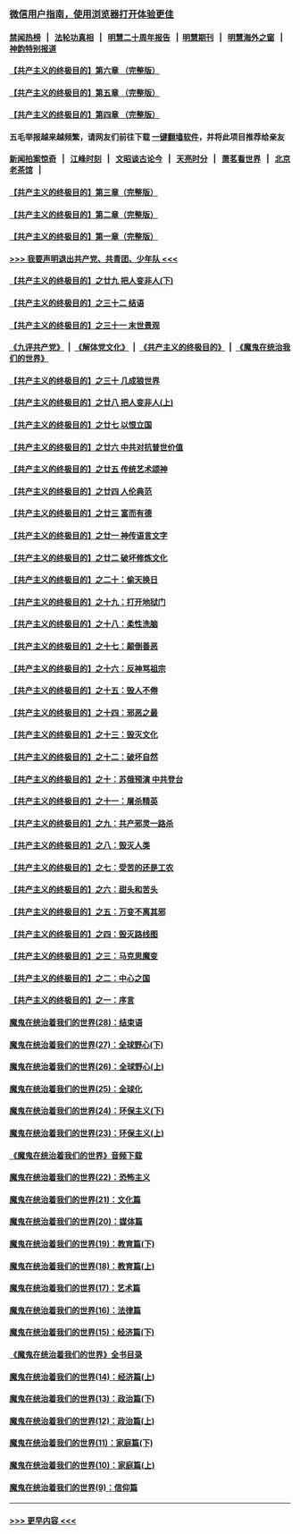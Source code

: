 ### [微信用户指南，使用浏览器打开体验更佳](https://github.com/gfw-breaker/banned-news1/blob/master/indexes/wechat-guide.md?t=0)
#### [禁闻热榜](热点新闻.md?t=0)  &nbsp;&nbsp;|&nbsp;&nbsp; [法轮功真相](https://github.com/gfw-breaker/truth/blob/master/README.md?t=0) &nbsp;&nbsp;|&nbsp;&nbsp; [明慧二十周年报告](https://github.com/gfw-breaker/mh-reports/blob/master/README.md?t=0) &nbsp;&nbsp;|&nbsp;&nbsp;[明慧期刊](https://github.com/gfw-breaker/mh-qikan) &nbsp;&nbsp;|&nbsp;&nbsp; [明慧海外之窗](https://github.com/gfw-breaker/mh-news/blob/master/README.md?t=0) &nbsp;&nbsp;|&nbsp;&nbsp; [神韵特别报道](https://github.com/gfw-breaker/mh-news/blob/master/shenyun.md?t=0)
#### [【共产主义的终极目的】第六章 （完整版）](../pages/nsc422/n11428913.md?t=02160055) 
#### [【共产主义的终极目的】第五章 （完整版）](../pages/nsc422/n11428912.md?t=02160055) 
#### [【共产主义的终极目的】第四章 （完整版）](../pages/nsc422/n11428907.md?t=02160055) 
#### 五毛举报越来越频繁，请网友们前往下载 [一键翻墙软件](https://github.com/gfw-breaker/ssr-accounts)，并将此项目推荐给亲友
#### [新闻拍案惊奇](https://github.com/gfw-breaker/banned-news1/blob/master/pages/link4.md) &nbsp;&nbsp;|&nbsp;&nbsp; [江峰时刻](https://github.com/gfw-breaker/banned-news1/blob/master/pages/link4.md) &nbsp;&nbsp;|&nbsp;&nbsp; [文昭谈古论今](https://github.com/gfw-breaker/banned-news1/blob/master/pages/link4.md) &nbsp;&nbsp;|&nbsp;&nbsp; [天亮时分](https://github.com/gfw-breaker/banned-news1/blob/master/pages/link4.md) &nbsp;&nbsp;|&nbsp;&nbsp; [萧茗看世界](https://github.com/gfw-breaker/banned-news1/blob/master/pages/link4.md) &nbsp;&nbsp;|&nbsp;&nbsp; [北京老茶馆](https://github.com/gfw-breaker/banned-news1/blob/master/pages/link4.md) &nbsp;&nbsp;|&nbsp;&nbsp; 
#### [【共产主义的终极目的】第三章（完整版）](../pages/nsc422/n11428848.md?t=02160055) 
#### [【共产主义的终极目的】第二章（完整版）](../pages/nsc422/n11428831.md?t=02160055) 
#### [【共产主义的终极目的】第一章（完整版）](../pages/nsc422/n11417651.md?t=02160055) 
#### [>>> 我要声明退出共产党、共青团、少年队 <<<](https://github.com/begood0513/goodnews/blob/master/quit/letter.md) 
#### [【共产主义的终极目的】之廿九 把人变非人(下)](../pages/nsc422/n11344140.md?t=02160055) 
#### [【共产主义的终极目的】之三十二 结语](../pages/nsc422/n11360535.md?t=02160055) 
#### [【共产主义的终极目的】之三十一 末世景观](../pages/nsc422/n11351129.md?t=02160055) 
#### [《九评共产党》](https://github.com/begood0513/9ping.md/blob/master/README.md) &nbsp;|&nbsp; [《解体党文化》](../../../../jtdwh.md/blob/master/README.md)  &nbsp;|&nbsp; [《共产主义的终极目的》](../../../../gczydzjmd.md/blob/master/README.md) &nbsp;|&nbsp; [《魔鬼在统治我们的世界》](../../../../mgztzwmdsj.md/blob/master/README.md) 
#### [【共产主义的终极目的】之三十 几成狼世界](../pages/nsc422/n11348280.md?t=02160055) 
#### [【共产主义的终极目的】之廿八 把人变非人(上)](../pages/nsc422/n11340492.md?t=02160055) 
#### [【共产主义的终极目的】之廿七 以恨立国](../pages/nsc422/n11336944.md?t=02160055) 
#### [【共产主义的终极目的】之廿六 中共对抗普世价值](../pages/nsc422/n11324785.md?t=02160055) 
#### [【共产主义的终极目的】之廿五 传统艺术颂神](../pages/nsc422/n11296396.md?t=02160055) 
#### [【共产主义的终极目的】之廿四 人伦典范](../pages/nsc422/n11296397.md?t=02160055) 
#### [【共产主义的终极目的】之廿三 富而有德](../pages/nsc422/n11283598.md?t=02160055) 
#### [【共产主义的终极目的】之廿一 神传语言文字](../pages/nsc422/n11263265.md?t=02160055) 
#### [【共产主义的终极目的】之廿二 破坏修炼文化](../pages/nsc422/n11245728.md?t=02160055) 
#### [【共产主义的终极目的】之二十：偷天换日](../pages/nsc422/n11238846.md?t=02160055) 
#### [【共产主义的终极目的】之十九：打开地狱门](../pages/nsc422/n11206376.md?t=02160055) 
#### [【共产主义的终极目的】之十八：柔性洗脑](../pages/nsc422/n11199994.md?t=02160055) 
#### [【共产主义的终极目的】之十七：颠倒善恶](../pages/nsc422/n11179782.md?t=02160055) 
#### [【共产主义的终极目的】之十六：反神骂祖宗](../pages/nsc422/n11166798.md?t=02160055) 
#### [【共产主义的终极目的】之十五：毁人不倦](../pages/nsc422/n11166792.md?t=02160055) 
#### [【共产主义的终极目的】之十四：邪恶之最](../pages/nsc422/n11150249.md?t=02160055) 
#### [【共产主义的终极目的】之十三：毁灭文化](../pages/nsc422/n11135227.md?t=02160055) 
#### [【共产主义的终极目的】之十二：破坏自然](../pages/nsc422/n11135214.md?t=02160055) 
#### [【共产主义的终极目的】之十：苏俄预演 中共登台](../pages/nsc422/n11118424.md?t=02160055) 
#### [【共产主义的终极目的】之十一：屠杀精英](../pages/nsc422/n11118442.md?t=02160055) 
#### [【共产主义的终极目的】之九：共产邪灵一路杀](../pages/nsc422/n11114139.md?t=02160055) 
#### [【共产主义的终极目的】之八：毁灭人类](../pages/nsc422/n11108503.md?t=02160055) 
#### [【共产主义的终极目的】之七：受苦的还是工农](../pages/nsc422/n11101809.md?t=02160055) 
#### [【共产主义的终极目的】之六：甜头和苦头](../pages/nsc422/n11096971.md?t=02160055) 
#### [【共产主义的终极目的】之五：万变不离其邪](../pages/nsc422/n11091285.md?t=02160055) 
#### [【共产主义的终极目的】之四：毁灭路线图](../pages/nsc422/n11086284.md?t=02160055) 
#### [【共产主义的终极目的】之三：马克思魔变](../pages/nsc422/n11061941.md?t=02160055) 
#### [【共产主义的终极目的】之二：中心之国](../pages/nsc422/n11047728.md?t=02160055) 
#### [【共产主义的终极目的】之一：序言](../pages/nsc422/n11086077.md?t=02160055) 
#### [魔鬼在统治着我们的世界(28)：结束语](../pages/nsc422/n10936246.md?t=02160055) 
#### [魔鬼在统治着我们的世界(27)：全球野心(下)](../pages/nsc422/n10928319.md?t=02160055) 
#### [魔鬼在统治着我们的世界(26)：全球野心(上)](../pages/nsc422/n10900318.md?t=02160055) 
#### [魔鬼在统治着我们的世界(25)：全球化](../pages/nsc422/n10788205.md?t=02160055) 
#### [魔鬼在统治着我们的世界(24)：环保主义(下)](../pages/nsc422/n10695307.md?t=02160055) 
#### [魔鬼在统治着我们的世界(23)：环保主义(上)](../pages/nsc422/n10688613.md?t=02160055) 
#### [《魔鬼在统治着我们的世界》音频下载](../pages/nsc422/n10635553.md?t=02160055) 
#### [魔鬼在统治着我们的世界(22)：恐怖主义](../pages/nsc422/n10614727.md?t=02160055) 
#### [魔鬼在统治着我们的世界(21)：文化篇](../pages/nsc422/n10597706.md?t=02160055) 
#### [魔鬼在统治着我们的世界(20)：媒体篇](../pages/nsc422/n10586579.md?t=02160055) 
#### [魔鬼在统治着我们的世界(19)：教育篇(下)](../pages/nsc422/n10564808.md?t=02160055) 
#### [魔鬼在统治着我们的世界(18)：教育篇(上)](../pages/nsc422/n10526970.md?t=02160055) 
#### [魔鬼在统治着我们的世界(17)：艺术篇](../pages/nsc422/n10499093.md?t=02160055) 
#### [魔鬼在统治着我们的世界(16)：法律篇](../pages/nsc422/n10485969.md?t=02160055) 
#### [魔鬼在统治着我们的世界(15)：经济篇(下)](../pages/nsc422/n10469975.md?t=02160055) 
#### [《魔鬼在统治着我们的世界》全书目录](../pages/nsc422/n10464261.md?t=02160055) 
#### [魔鬼在统治着我们的世界(14)：经济篇(上)](../pages/nsc422/n10457370.md?t=02160055) 
#### [魔鬼在统治着我们的世界(13)：政治篇(下)](../pages/nsc422/n10448270.md?t=02160055) 
#### [魔鬼在统治着我们的世界(12)：政治篇(上)](../pages/nsc422/n10444576.md?t=02160055) 
#### [魔鬼在统治着我们的世界(11)：家庭篇(下)](../pages/nsc422/n10440961.md?t=02160055) 
#### [魔鬼在统治着我们的世界(10)：家庭篇(上)](../pages/nsc422/n10435448.md?t=02160055) 
#### [魔鬼在统治着我们的世界(9)：信仰篇](../pages/nsc422/n10432159.md?t=02160055) 

----
#### [ >>> 更早内容 <<< ](../indexes/nsc422-earlier.md)
